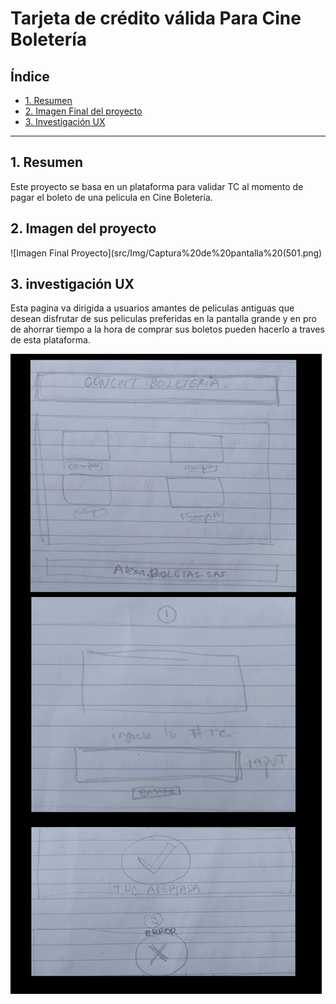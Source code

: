 # Tarjeta de crédito válida Para Cine Boletería

## Índice

* [1. Resumen](#1-resumen)
* [2. Imagen Final del proyecto](#4-Imagen-FInal)
* [3. Investigación UX ](#3-experiencia-usuarios)


***

## 1. Resumen

Este proyecto se basa en un plataforma para validar TC al momento de pagar
el boleto de una pelicula en Cine Boletería.


## 2. Imagen del proyecto
![Imagen Final Proyecto](src/Img/Captura%20de%20pantalla%20(501.png)



## 3. investigación UX

Esta pagina va dirigida a usuarios amantes de peliculas antiguas que desean disfrutar de sus peliculas preferidas en la pantalla grande y en pro de ahorrar tiempo a la hora de comprar sus boletos pueden hacerlo a traves de esta plataforma.

![prototipo en papel](src/Img/PROTOTIPO.jpg)
